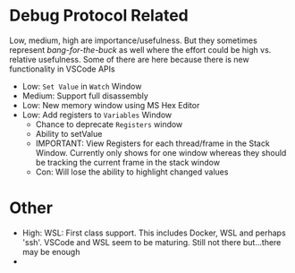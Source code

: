 # Debug Protocol Related

Low, medium, high are importance/usefulness. But they sometimes represent *bang-for-the-buck* as well where the effort could be high vs. relative usefulness. Some of there are here because there is new functionality in VSCode APIs

* Low: `Set Value` in `Watch` Window
* Medium: Support full disassembly
* Low: New memory window using MS Hex Editor
* Low: Add registers to `Variables` Window
  * Chance to deprecate `Registers` window
  * Ability to setValue
  * IMPORTANT: View Registers for each thread/frame in the Stack Window. Currently only shows for one window whereas they should be tracking the current frame in the stack window
  * Con: Will lose the ability to highlight changed values

# Other

* High: WSL: First class support. This includes Docker, WSL and perhaps 'ssh'. VSCode and WSL seem to be maturing. Still not there but...there may be enough
* 
